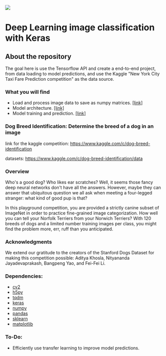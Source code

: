![](https://kaggle2.blob.core.windows.net/competitions/kaggle/3333/media/border_collies.png)

# Deep Learning image classification with Keras

## About the repository
The goal here is use the Tensorflow API and create a end-to-end project, from data loading to model predictions, and use the Kaggle "New York City Taxi Fare Prediction competition" as the data source.

### What you will find
* Load and process image data to save as numpy matrices. [[link]](https://github.com/dimitreOliveira/DogBreedKeras/blob/master/dataset.py)
* Model architecture. [[link]](https://github.com/dimitreOliveira/DogBreedKeras/blob/master/model.py)
* Model training and prediction. [[link]](https://github.com/dimitreOliveira/DogBreedKeras/blob/master/main.py)

### Dog Breed Identification: Determine the breed of a dog in an image

link for the kaggle competition: https://www.kaggle.com/c/dog-breed-identification

datasets: https://www.kaggle.com/c/dog-breed-identification/data

### Overview
Who's a good dog? Who likes ear scratches? Well, it seems those fancy deep neural networks don't have all the answers. However, maybe they can answer that ubiquitous question we all ask when meeting a four-legged stranger: what kind of good pup is that?

In this playground competition, you are provided a strictly canine subset of ImageNet in order to practice fine-grained image categorization. How well you can tell your Norfolk Terriers from your Norwich Terriers? With 120 breeds of dogs and a limited number training images per class, you might find the problem more, err, ruff than you anticipated.

### Acknowledgments
We extend our gratitude to the creators of the Stanford Dogs Dataset for making this competition possible: Aditya Khosla, Nityananda Jayadevaprakash, Bangpeng Yao, and Fei-Fei Li.

### Dependencies:
* [cv2](https://opencv-python-tutroals.readthedocs.io/en/latest/index.html)
* [h5py](https://www.h5py.org/)
* [tqdm](https://tqdm.github.io/)
* [keras](https://keras.io/)
* [numpy](http://www.numpy.org/)
* [pandas](http://pandas.pydata.org/)
* [sklearn](https://scikit-learn.org/stable/)
* [matplotlib](http://matplotlib.org/)

### To-Do:
* Efficiently use transfer learning to improve model predictions.
